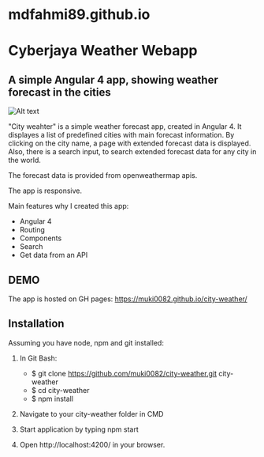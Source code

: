 # mdfahmi89.github.io

# Cyberjaya Weather Webapp

## A simple Angular 4 app, showing weather forecast in the cities

![Alt text](src/assets/img/appPrintScreen.png?raw=true "App Printscreen")

"City weahter" is a simple weather forecast app, created in Angular 4. It displayes a list of predefined cities with main forecast information. By clicking on
the city name, a page with extended forecast data is displayed. Also, there is a search input, to search extended forecast data for any city in the world.

The forecast data is provided from openweathermap apis. 

The app is responsive.

Main features why I created this app:

- Angular 4
- Routing
- Components
- Search
- Get data from an API

## DEMO

The app is hosted on GH pages: https://muki0082.github.io/city-weather/

## Installation

Assuming you have node, npm and git installed:

1. In Git Bash:
    - $ git clone https://github.com/muki0082/city-weather.git city-weather
    - $ cd city-weather
    - $ npm install

2. Navigate to your city-weather folder in CMD

3. Start application by typing npm start

4. Open http://localhost:4200/ in your browser.
